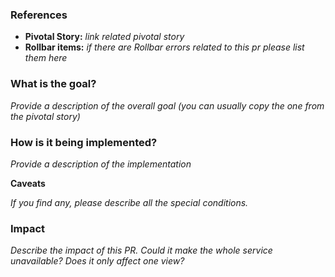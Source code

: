 ### References

* **Pivotal Story:** _link related pivotal story_
* **Rollbar items:** _if there are Rollbar errors related to this pr please list them here_

### What is the goal?

_Provide a description of the overall goal (you can usually copy the one from the pivotal story)_

### How is it being implemented?

_Provide a description of the implementation_

**Caveats**

_If you find any, please describe all the special conditions._

### Impact

_Describe the impact of this PR. Could it make the whole service unavailable? Does it only affect one view?_
